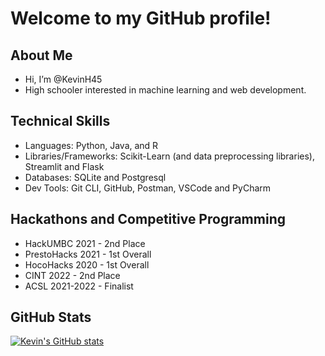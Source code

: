 # Welcome to my GitHub profile!


## About Me
- Hi, I’m @KevinH45 
- High schooler interested in machine learning and web development.

## Technical Skills
- Languages: Python, Java, and R
- Libraries/Frameworks: Scikit-Learn (and data preprocessing libraries), Streamlit and Flask
- Databases: SQLite and Postgresql
- Dev Tools: Git CLI, GitHub, Postman, VSCode and PyCharm

## Hackathons and Competitive Programming
- HackUMBC 2021 - 2nd Place
- PrestoHacks 2021 - 1st Overall
- HocoHacks 2020 - 1st Overall
- CINT 2022 - 2nd Place
- ACSL 2021-2022 - Finalist

## GitHub Stats

[![Kevin's GitHub stats](https://github-readme-stats.vercel.app/api?username=KevinH45&show_icons=true&theme=synthwave)](https://github.com/anuraghazra/github-readme-stats)
